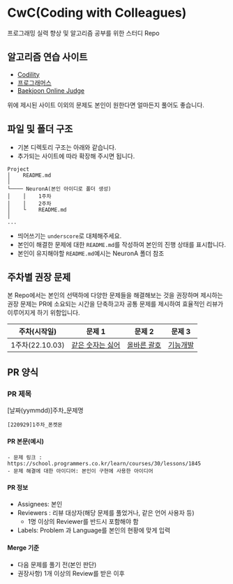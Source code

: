 # CwC(Coding with Colleagues)

프로그래밍 실력 향상 및 알고리즘 공부를 위한 스터디 Repo

## 알고리즘 연습 사이트
- [Codility](https://app.codility.com/)
- [프로그래머스](https://programmers.co.kr/)
- [Baekjoon Online Judge](https://www.acmicpc.net/)

위에 제시된 사이트 이외의 문제도 본인이 원한다면 얼마든지 풀어도 좋습니다.
  
## 파일 및 폴더 구조
  - 기본 디렉토리 구조는 아래와 같습니다.
  - 추가되는 사이트에 따라 확장해 주시면 됩니다.
  ```
  Project
  │    README.md
  │
  └──── NeuronA(본인 아이디로 폴더 생성)
  │    │    1주차
  │    │    2주차
  │    └    README.md
  │
  ...
  ```
  - 띄어쓰기는 ```underscore```로 대체해주세요.
  - 본인이 해결한 문제에 대한 ```README.md```를 작성하여 본인의 진행 상태를 표시합니다.
  - 본인이 유지해야할 ```README.md```예시는 NeuronA 폴더 참조

## 주차별 권장 문제
본 Repo에서는 본인의 선택하에 다양한 문제들을 해결해보는 것을 권장하며
제시하는 권장 문제는 PR에 소요되는 시간을 단축하고자
공통 문제를 제시하여 효율적인 리뷰가 이루어지게 하기 위함입니다.

|주차(시작일)|문제 1|문제 2|문제 3|
|:-:|:-:|:-:|:-:|
|1주차(22.10.03)|[같은 숫자는 싫어](https://school.programmers.co.kr/learn/courses/30/lessons/12906)|[올바른 괄호](https://school.programmers.co.kr/learn/courses/30/lessons/12909)|[기능개발](https://school.programmers.co.kr/learn/courses/30/lessons/42586)|

## PR 양식

### PR 제목
[날짜(yymmdd)]주차_문제명
 ```
 [220929]1주차_폰켓몬
 ```

#### PR 본문(예시)
```
- 문제 링크 : https://school.programmers.co.kr/learn/courses/30/lessons/1845
- 문제 해결에 대한 아이디어: 본인이 구현에 사용한 아이디어
```

#### PR 정보
- Assignees: 본인
- Reviewers : 리뷰 대상자(해당 문제를 풀었거나, 같은 언어 사용자 등)
  - 1명 이상의 Reviewer를 반드시 포함해야 함
- Labels: Problem 과 Language를 본인의 현황에 맞게 입력 

#### Merge 기준
 - 다음 문제를 풀기 전(본인 판단)
 - 권장사항) 1개 이상의 Review를 받은 이후
